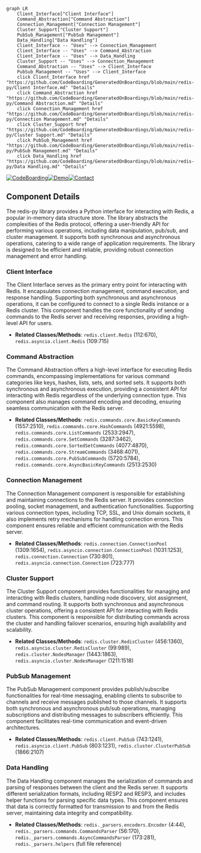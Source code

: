 ```mermaid
graph LR
    Client_Interface["Client Interface"]
    Command_Abstraction["Command Abstraction"]
    Connection_Management["Connection Management"]
    Cluster_Support["Cluster Support"]
    PubSub_Management["PubSub Management"]
    Data_Handling["Data Handling"]
    Client_Interface -- "Uses" --> Connection_Management
    Client_Interface -- "Uses" --> Command_Abstraction
    Client_Interface -- "Uses" --> Data_Handling
    Cluster_Support -- "Uses" --> Connection_Management
    Command_Abstraction -- "Uses" --> Client_Interface
    PubSub_Management -- "Uses" --> Client_Interface
    click Client_Interface href "https://github.com/CodeBoarding/GeneratedOnBoardings/blob/main/redis-py/Client Interface.md" "Details"
    click Command_Abstraction href "https://github.com/CodeBoarding/GeneratedOnBoardings/blob/main/redis-py/Command Abstraction.md" "Details"
    click Connection_Management href "https://github.com/CodeBoarding/GeneratedOnBoardings/blob/main/redis-py/Connection Management.md" "Details"
    click Cluster_Support href "https://github.com/CodeBoarding/GeneratedOnBoardings/blob/main/redis-py/Cluster Support.md" "Details"
    click PubSub_Management href "https://github.com/CodeBoarding/GeneratedOnBoardings/blob/main/redis-py/PubSub Management.md" "Details"
    click Data_Handling href "https://github.com/CodeBoarding/GeneratedOnBoardings/blob/main/redis-py/Data Handling.md" "Details"
```
[![CodeBoarding](https://img.shields.io/badge/Generated%20by-CodeBoarding-9cf?style=flat-square)](https://github.com/CodeBoarding/GeneratedOnBoardings)[![Demo](https://img.shields.io/badge/Try%20our-Demo-blue?style=flat-square)](https://www.codeboarding.org/demo)[![Contact](https://img.shields.io/badge/Contact%20us%20-%20codeboarding@gmail.com-lightgrey?style=flat-square)](mailto:codeboarding@gmail.com)

## Component Details

The redis-py library provides a Python interface for interacting with Redis, a popular in-memory data structure store. The library abstracts the complexities of the Redis protocol, offering a user-friendly API for performing various operations, including data manipulation, pub/sub, and cluster management. It supports both synchronous and asynchronous operations, catering to a wide range of application requirements. The library is designed to be efficient and reliable, providing robust connection management and error handling.

### Client Interface
The Client Interface serves as the primary entry point for interacting with Redis. It encapsulates connection management, command execution, and response handling. Supporting both synchronous and asynchronous operations, it can be configured to connect to a single Redis instance or a Redis cluster. This component handles the core functionality of sending commands to the Redis server and receiving responses, providing a high-level API for users.
- **Related Classes/Methods**: `redis.client.Redis` (112:670), `redis.asyncio.client.Redis` (109:715)

### Command Abstraction
The Command Abstraction offers a high-level interface for executing Redis commands, encompassing implementations for various command categories like keys, hashes, lists, sets, and sorted sets. It supports both synchronous and asynchronous execution, providing a consistent API for interacting with Redis regardless of the underlying connection type. This component also manages command encoding and decoding, ensuring seamless communication with the Redis server.
- **Related Classes/Methods**: `redis.commands.core.BasicKeyCommands` (1557:2510), `redis.commands.core.HashCommands` (4921:5598), `redis.commands.core.ListCommands` (2533:2947), `redis.commands.core.SetCommands` (3287:3462), `redis.commands.core.SortedSetCommands` (4077:4870), `redis.commands.core.StreamCommands` (3468:4071), `redis.commands.core.PubSubCommands` (5720:5784), `redis.commands.core.AsyncBasicKeyCommands` (2513:2530)

### Connection Management
The Connection Management component is responsible for establishing and maintaining connections to the Redis server. It provides connection pooling, socket management, and authentication functionalities. Supporting various connection types, including TCP, SSL, and Unix domain sockets, it also implements retry mechanisms for handling connection errors. This component ensures reliable and efficient communication with the Redis server.
- **Related Classes/Methods**: `redis.connection.ConnectionPool` (1309:1654), `redis.asyncio.connection.ConnectionPool` (1031:1253), `redis.connection.Connection` (730:801), `redis.asyncio.connection.Connection` (723:777)

### Cluster Support
The Cluster Support component provides functionalities for managing and interacting with Redis clusters, handling node discovery, slot assignment, and command routing. It supports both synchronous and asynchronous cluster operations, offering a consistent API for interacting with Redis clusters. This component is responsible for distributing commands across the cluster and handling failover scenarios, ensuring high availability and scalability.
- **Related Classes/Methods**: `redis.cluster.RedisCluster` (456:1360), `redis.asyncio.cluster.RedisCluster` (99:989), `redis.cluster.NodesManager` (1443:1863), `redis.asyncio.cluster.NodesManager` (1211:1518)

### PubSub Management
The PubSub Management component provides publish/subscribe functionalities for real-time messaging, enabling clients to subscribe to channels and receive messages published to those channels. It supports both synchronous and asynchronous pub/sub operations, managing subscriptions and distributing messages to subscribers efficiently. This component facilitates real-time communication and event-driven architectures.
- **Related Classes/Methods**: `redis.client.PubSub` (743:1241), `redis.asyncio.client.PubSub` (803:1231), `redis.cluster.ClusterPubSub` (1866:2107)

### Data Handling
The Data Handling component manages the serialization of commands and parsing of responses between the client and the Redis server. It supports different serialization formats, including RESP2 and RESP3, and includes helper functions for parsing specific data types. This component ensures that data is correctly formatted for transmission to and from the Redis server, maintaining data integrity and compatibility.
- **Related Classes/Methods**: `redis._parsers.encoders.Encoder` (4:44), `redis._parsers.commands.CommandsParser` (56:170), `redis._parsers.commands.AsyncCommandsParser` (173:281), `redis._parsers.helpers` (full file reference)